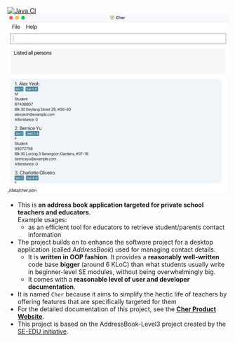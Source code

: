 [![Java CI](https://github.com/AY2425S1-CS2103T-W13-1/tp/actions/workflows/gradle.yml/badge.svg?branch=master)](https://github.com/AY2425S1-CS2103T-W13-1/tp/actions/workflows/gradle.yml)
![Ui](docs/images/Ui.png)

* This is **an address book application targeted for private school teachers and educators**.<br>
  Example usages:
  * as an efficient tool for educators to retrieve student/parents contact information
* The project builds on to enhance the software project for a desktop application (called _AddressBook_) used for managing contact details.
  * It is **written in OOP fashion**. It provides a **reasonably well-written** code base **bigger** (around 6 KLoC) than what students usually write in beginner-level SE modules, without being overwhelmingly big.
  * It comes with a **reasonable level of user and developer documentation**.
* It is named `Cher` because it aims to simplify the hectic life of teachers by offering features that are specifically targeted for them
* For the detailed documentation of this project, see the **[Cher Product Website](https://ay2425s1-cs2103t-w13-1.github.io/tp/)**.
* This project is based on the AddressBook-Level3 project created by the [SE-EDU initiative](https://se-education.org).
